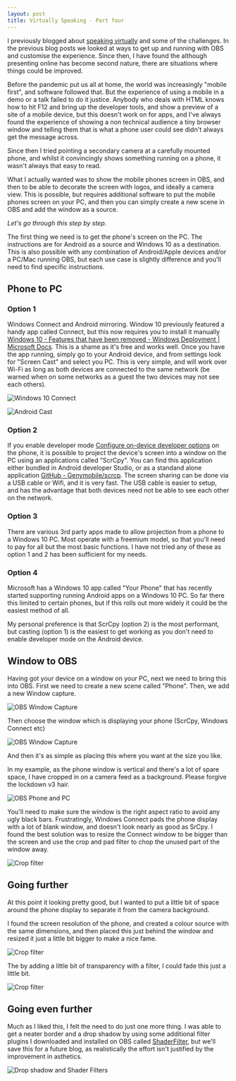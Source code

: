 ```yaml
---
layout: post
title: Virtually Speaking - Part four
---
```



I previously blogged about [speaking virtually](/Speaking-Virtually) and some of the challenges. In the previous blog posts we looked at ways to get up and running with OBS and customise the experience. Since then, I have found the although presenting online has become second nature, there are situations where things could be improved.

Before the pandemic put us all at home, the world was increasingly "mobile first", and software followed that. But the experience of using a mobile in a demo or a talk failed to do it justice. Anybody who deals with HTML knows how to hit F12 and bring up the developer tools, and show a preview of a site of a mobile device, but this doesn't work on for apps, and I've always found the experience of showing a non technical audience a tiny browser window and telling them that is what a phone user could see didn't always get the message across.

Since then I tried pointing a secondary camera at a carefully mounted phone, and whilst it convincingly shows something running on a phone, it wasn't always that easy to read.

What I actually wanted was to show the mobile phones screen in OBS, and then to be able to decorate the screen with logos, and ideally a camera view. This is possible, but requires additional software to put the mobile phones screen on your PC, and then you can simply create a new scene in OBS and add the window as a source. 

*Let's go through this step by step.*

The first thing we need is to get the phone's screen on the PC. The instructions are for Android as a source and Windows 10 as a destination. This is also possible with any combination of Android/Apple devices and/or a PC/Mac running OBS, but each use case is slightly difference and you'll need to find specific instructions.

## Phone to PC

### Option 1
Windows Connect and Android mirroring. Window 10 previously featured a handy app called Connect, but this now requires you to install it manually [Windows 10 - Features that have been removed - Windows Deployment | Microsoft Docs](https://docs.microsoft.com/en-us/windows/deployment/planning/windows-10-removed-features#:~:text=The%20Connect%20app%20for%20wireless,install%20the%20Wireless%20Display%20app.). This is a shame as it's free and works well. Once you have the app running, simply go to your Android device, and from settings look for "Screen Cast" and select you PC. This is very simple, and will work over Wi-Fi as long as both devices are connected to the same network (be warned when on some networks as a guest the two devices may not see each others).

![Windows 10 Connect](../../images/2021-03-23/mryzen.png)

![Android Cast](../../images/2021-03-23/cast.jpg)

### Option 2

If you  enable developer mode [Configure on-device developer options](https://developer.android.com/studio/debug/dev-options) on the phone, it is possible to project the device's screen into a window on the PC using an applications called "ScrCpy". You can find this application either bundled in Android developer Studio, or as a standand alone application [GitHub - Genymobile/scrcp](https://github.com/Genymobile/scrcpy). The screen sharing can be done via a USB cable or Wifi, and it is very fast. The USB cable is easier to setup, and has the advantage that both devices need not be able to see each other on the network.

### Option 3
There are various 3rd party apps made to allow projection from a phone to a Windows 10 PC. Most operate with a freemium model, so that you'll need to pay for all but the most basic functions. I have not tried any of these as option 1 and 2 has been sufficient for my needs.

### Option 4
Microsoft has a Windows 10 app called "Your Phone" that has recently started supporting running Android apps on a Windows 10 PC. So far there this limited to certain phones, but if this rolls out more widely it could be the easiest method of all.

My personal preference is that ScrCpy (option 2) is the most performant, but casting (option 1) is the easiest to get working as you don't need to enable developer mode on the Android device.

## Window to OBS

Having got your device on a window on your PC, next we need to bring this into OBS. First we need to create a new scene called "Phone". Then, we add a new Window capture.

![OBS Window Capture](../../images/2021-03-23/windowcapture.png)

Then choose the window which is displaying your phone (ScrCpy, Windows Connect etc)

![OBS Window Capture](../../images/2021-03-23/scrcpy.png)

And then it's as simple as placing this where you want at the size you like.

In my example, as the phone window is vertical and there's a lot of spare space, I have cropped in on a camera feed as a background. Please forgive the lockdown v3 hair.

![OBS Phone and PC](../../images/2021-03-23/phoneonpc.png)

You'll need to make sure the window is the right aspect ratio to avoid any ugly black bars. Frustratingly, Windows Connect pads the phone display with a lot of blank window, and doesn't look nearly as good as SrCpy. I found the best solution was to resize the Connect window to be bigger than the screen and use the crop and pad filter to chop the unused part of the window away.

![Crop filter](../../images/2021-03-23/crop.png)

## Going further

At this point it looking pretty good, but I wanted to put a little bit of space around the phone display to separate it from the camera background.

I found the screen resolution of the phone, and created a colour source with the same dimensions, and then placed this just behind the window and resized it just a little bit bigger to make a nice fame.

![Crop filter](../../images/2021-03-23/frame.png)

The by adding a little bit of transparency with a filter, I could fade this just a little bit. 

![Crop filter](../../images/2021-03-23/framepreview.png)

## Going even further

Much as I liked this, I felt the need to do just one more thing. I was able to get a neater border and a drop shadow by using some additional filter plugins I downloaded and installed on OBS called 
[ShaderFilter](https://github.com/Oncorporation/obs-shaderfilter/), but we'll save this for a future blog, as realistically the effort isn't justified by the improvement in asthetics.

![Drop shadow and Shader Filters](../../images/2021-03-23/framepreview.png)